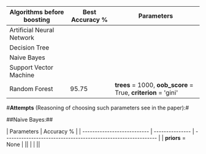 
| Algorithms before boosting  | Best Accuracy % | Parameters
| --------------------------- | --------------- | -------------------------------------------------------------- |
|  Artificial Neural Network  |                 ||
|  Decision Tree              |                 ||
|  Naive Bayes                |                 ||
|  Support Vector Machine     |                 ||
|  Random Forest              |     95.75       | **trees** = 1000, **oob_score** = True, **criterion** = 'gini' |

#**Attempts** (Reasoning of choosing such parameters see in the paper):#

##Naive Bayes:##

| Parameters | Accuracy % | 
| --------------------------- | --------------- | -------------------------------------------------------------- |
|  **priors** = None  |                 ||
|           |                 ||

